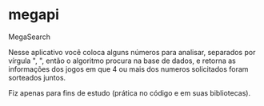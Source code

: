 # megapi
MegaSearch

Nesse aplicativo você coloca alguns números para analisar, separados por vírgula ", ", então o algoritmo procura na base de dados, e retorna as informações dos jogos em que 4 ou mais dos numeros solicitados foram sorteados juntos.

Fiz apenas para fins de estudo (prática no código e em suas bibliotecas).
